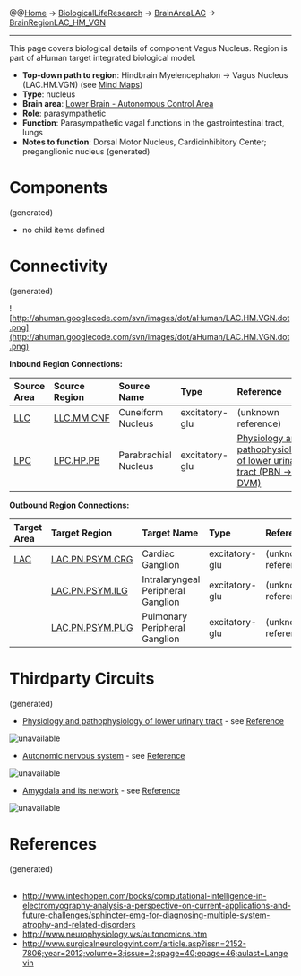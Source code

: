 @@[Home](Home.md) -> [BiologicalLifeResearch](BiologicalLifeResearch.md) -> [BrainAreaLAC](BrainAreaLAC.md) -> [BrainRegionLAC\_HM\_VGN](BrainRegionLAC_HM_VGN.md)

---


This page covers biological details of component Vagus Nucleus.
Region is part of aHuman target integrated biological model.

  * **Top-down path to region**: Hindbrain Myelencephalon -> Vagus Nucleus (LAC.HM.VGN) (see [Mind Maps](OverallMindMaps.md))
  * **Type**: nucleus
  * **Brain area**: [Lower Brain - Autonomous Control Area](BrainAreaLAC.md)
  * **Role**: parasympathetic
  * **Function**: Parasympathetic vagal functions in the gastrointestinal tract, lungs
  * **Notes to function**: Dorsal Motor Nucleus, Cardioinhibitory Center; preganglionic nucleus
(generated)
# Components #
(generated)


  * no child items defined

# Connectivity #
(generated)


![http://ahuman.googlecode.com/svn/images/dot/aHuman/LAC.HM.VGN.dot.png](http://ahuman.googlecode.com/svn/images/dot/aHuman/LAC.HM.VGN.dot.png)

**Inbound Region Connections:**

| **Source Area** | **Source Region** | **Source Name** | **Type** | **Reference** |
|:----------------|:------------------|:----------------|:---------|:--------------|
| [LLC](BrainAreaLLC.md) | [LLC.MM.CNF](BrainRegionLLC_MM_CNF.md) | Cuneiform Nucleus | excitatory-glu | (unknown reference) |
| [LPC](BrainAreaLPC.md) | [LPC.HP.PB](BrainRegionLPC_HP_PB.md) | Parabrachial Nucleus | excitatory-glu | [Physiology and pathophysiology of lower urinary tract (PBN -> DVM)](http://www.intechopen.com/books/computational-intelligence-in-electromyography-analysis-a-perspective-on-current-applications-and-future-challenges/sphincter-emg-for-diagnosing-multiple-system-atrophy-and-related-disorders) |

**Outbound Region Connections:**

| **Target Area** | **Target Region** | **Target Name** | **Type** | **Reference** |
|:----------------|:------------------|:----------------|:---------|:--------------|
| [LAC](BrainAreaLAC.md) | [LAC.PN.PSYM.CRG](BrainRegionLAC_PN_PSYM_CRG.md) | Cardiac Ganglion | excitatory-glu | (unknown reference) |
|                 | [LAC.PN.PSYM.ILG](BrainRegionLAC_PN_PSYM_ILG.md) | Intralaryngeal Peripheral Ganglion | excitatory-glu | (unknown reference) |
|                 | [LAC.PN.PSYM.PUG](BrainRegionLAC_PN_PSYM_PUG.md) | Pulmonary Peripheral Ganglion | excitatory-glu | (unknown reference) |

# Thirdparty Circuits #
(generated)

  * [Physiology and pathophysiology of lower urinary tract](http://www.intechopen.com/source/html/40109/media/image1.jpeg) - see [Reference](http://www.intechopen.com/books/computational-intelligence-in-electromyography-analysis-a-perspective-on-current-applications-and-future-challenges/sphincter-emg-for-diagnosing-multiple-system-atrophy-and-related-disorders)

<img src='http://www.intechopen.com/source/html/40109/media/image1.jpeg' alt='unavailable'>

<ul><li><a href='http://www.neurophysiology.ws/images/fig-4.gif'>Autonomic nervous system</a> - see <a href='http://www.neurophysiology.ws/autonomicns.htm'>Reference</a></li></ul>

<img src='http://www.neurophysiology.ws/images/fig-4.gif' alt='unavailable'>

<ul><li><a href='http://www.surgicalneurologyint.com/articles/2012/3/2/images/SurgNeurolInt_2012_3_2_40_91609_u1.jpg'>Amygdala and its network</a> - see <a href='http://www.surgicalneurologyint.com/article.asp?issn=2152-7806;year=2012;volume=3;issue=2;spage=40;epage=46;aulast=Langevin'>Reference</a></li></ul>

<img src='http://www.surgicalneurologyint.com/articles/2012/3/2/images/SurgNeurolInt_2012_3_2_40_91609_u1.jpg' alt='unavailable'>


<h1>References</h1>
(generated)<br>
<br>
<ul><li><a href='http://www.intechopen.com/books/computational-intelligence-in-electromyography-analysis-a-perspective-on-current-applications-and-future-challenges/sphincter-emg-for-diagnosing-multiple-system-atrophy-and-related-disorders'>http://www.intechopen.com/books/computational-intelligence-in-electromyography-analysis-a-perspective-on-current-applications-and-future-challenges/sphincter-emg-for-diagnosing-multiple-system-atrophy-and-related-disorders</a>
</li><li><a href='http://www.neurophysiology.ws/autonomicns.htm'>http://www.neurophysiology.ws/autonomicns.htm</a>
</li><li><a href='http://www.surgicalneurologyint.com/article.asp?issn=2152-7806;year=2012;volume=3;issue=2;spage=40;epage=46;aulast=Langevin'>http://www.surgicalneurologyint.com/article.asp?issn=2152-7806;year=2012;volume=3;issue=2;spage=40;epage=46;aulast=Langevin</a></li></ul>
